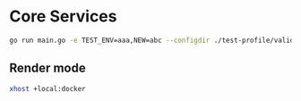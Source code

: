 # Core Services


```bash
go run main.go -e TEST_ENV=aaa,NEW=abc --configdir ./test-profile/valid-profile --inputsrc /dev/video4 --target_device CPU
```

## Render mode

```bash
xhost +local:docker
```
